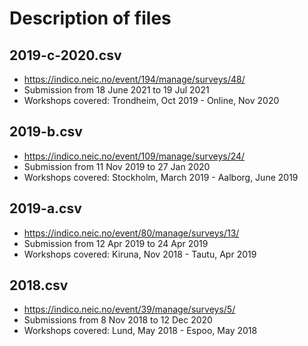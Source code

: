 # Description of files


## 2019-c-2020.csv

- <https://indico.neic.no/event/194/manage/surveys/48/>
- Submission from 18 June 2021 to 19 Jul 2021
- Workshops covered: Trondheim, Oct 2019 - Online, Nov 2020


## 2019-b.csv

- <https://indico.neic.no/event/109/manage/surveys/24/>
- Submission from 11 Nov 2019 to 27 Jan 2020
- Workshops covered: Stockholm, March 2019 - Aalborg, June 2019


## 2019-a.csv

- <https://indico.neic.no/event/80/manage/surveys/13/>
- Submission from 12 Apr 2019 to 24 Apr 2019
- Workshops covered: Kiruna, Nov 2018 - Tautu, Apr 2019


## 2018.csv

- <https://indico.neic.no/event/39/manage/surveys/5/>
- Submissions from 8 Nov 2018 to 12 Dec 2020
- Workshops covered: Lund, May 2018 - Espoo, May 2018
